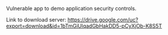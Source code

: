 Vulnerable app to demo application security controls.

Link to download server: https://drive.google.com/uc?export=download&id=1bTmGiUlqadGbHakDD5-pCyXjOb-K8S5T